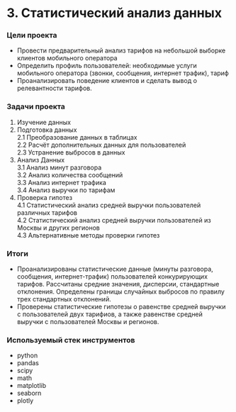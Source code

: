 # 3. Статистический анализ данных

### Цели проекта

- Провести предварительный анализ тарифов на небольшой выборке клиентов мобильного оператора
- Определить профиль пользователей: необходимые услуги мобильного оператора (звонки, сообщения, интернет трафик), тариф
- Проанализировать поведение клиентов и сделать вывод о релевантности тарифов.

### Задачи проекта

1. Изучение данных  
2. Подготовка данных  
  2.1 Преобразование данных в таблицах  
  2.2 Расчёт дополнительных данных для пользователей  
  2.3 Устранение выбросов в данных  
3. Анализ Данных  
  3.1 Анализ минут разговора  
  3.2 Анализ количества сообщений  
  3.3 Анализ интернет трафика  
  3.4 Анализ выручки по тарифам  
4. Проверка гипотез  
  4.1 Статистический анализ средней выручки пользователей различных тарифов  
  4.2 Статистический анализ средней выручки пользователей из Москвы и других регионов  
  4.3 Альтернативные методы проверки гипотез  

### Итоги

- Проанализированы статистические данные (минуты разговора, сообщения, интернет-трафик) пользователей конкурирующих тарифов. Рассчитаны средние значения, дисперсии, стандартные отклонения. Определены границы случайных выбросов по правилу трех стандартных отклонений.  
- Проверены статистические гипотезы о равенстве средней выручки с пользователей двух тарифиов, а также равенстве средней выручки с пользователей Москвы и регионов.

### Используемый стек инструментов

- python
- pandas
- scipy
- math
- matplotlib
- seaborn
- plotly
